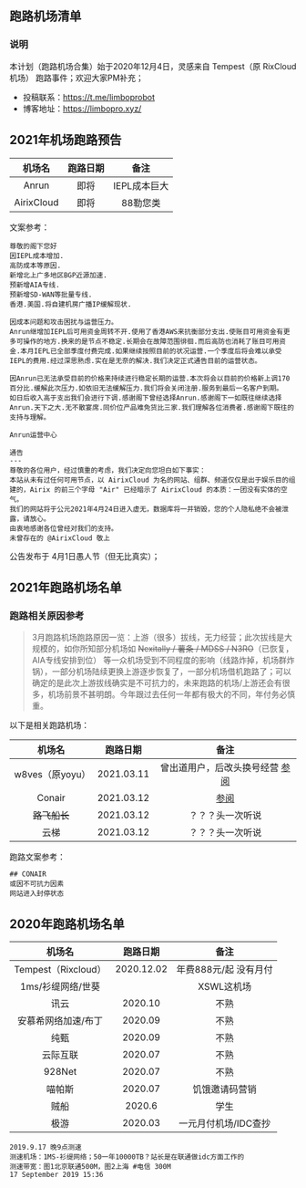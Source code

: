 ## 跑路机场清单
### 说明
本计划（跑路机场合集）始于2020年12月4日，灵感来自 Tempest（原 RixCloud 机场） 跑路事件；欢迎大家PM补充；

- 投稿联系：https://t.me/limboprobot
- 博客地址：https://limbopro.xyz/

## 2021年机场跑路预告


|   机场名   | 跑路日期 |     备注     |
| :--------: | :------: | :----------: |
|   Anrun    |   即将   | IEPL成本巨大 |
| AirixCloud |   即将   |   88勒您类   |


文案参考：

```
尊敬的阁下您好
因IEPL成本增加.
高防成本等原因.
新增北上广多地区BGP近源加速.
预新增AIA专线.
预新增SD-WAN等批量专线.
香港.美国.将自建机房广播IP缓解现状.

因成本问题和攻击困扰与运营压力。
Anrun继增加IEPL后可用资金周转不开.使用了香港AWS来抗衡部分支出.使账目可用资金有更多可操作的地方.换来的是节点不稳定.长期会在故障范围徘徊.而后高防也消耗了账目可用资金.本月IEPL已全部季度付费完成.如果继续按照目前的状况运营.一个季度后将会难以承受IEPL的费用.经过深思熟虑.实在是无奈的解决.我们决定正式通告目前的运营状态。

因Anrun已无法承受目前的价格来持续进行稳定长期的运营.本次将会以目前的价格新上调170百分比.缓解此次压力.如依旧无法缓解压力.我们将会关闭注册.服务到最后一名客户到期。
如日后收入高于支出我们会进行下调.感谢阁下曾经选择Anrun.感谢阁下一如既往继续选择Anrun.天下之大.无不散宴席.同价位产品难免货比三家.我们理解各位消费者.感谢阁下既往的支持与理解。

Anrun运营中心
```

```
通告
---
尊敬的各位用户，经过慎重的考虑，我们决定向您坦白如下事实：
本站从未有过任何可用节点，以 AirixCloud 为名的网站、组群、频道仅仅是出于娱乐目的组建的，Airix 的前三个字母 "Air" 已经暗示了 AirixCloud 的本质：一团没有实体的空气。
我们的网站将于公元2021年4月24日进入虚无，数据库将一并销毁，您的个人隐私绝不会被泄露，请放心。
由衷地感谢各位曾经对我们的支持。
未曾存在的 @AirixCloud 敬上
```

公告发布于 4月1日愚人节（但无比真实）；

## 2021年跑路机场名单
### 跑路相关原因参考
> 3月跑路机场跑路原因一览：上游（很多）拔线，无力经营；此次拔线是大规模的，如你所知部分机场如 ~~Nexitally / 薯条 / MDSS / N3RO~~（已恢复，AIA专线安排到位） 等一众机场受到不同程度的影响（线路炸掉，机场群炸锅），一部分机场陆续更换上游逐步恢复了，一部分机场借机跑路了；可以确定的是此次上游拔线确实是不可抗力的，未来跑路的机场/上游还会有很多，机场前景不甚明朗。今年跟过去任何一年都有极大的不同，年付务必慎重。

以下是相关跑路机场：

|     机场名      |  跑路日期  |                             备注                             |
| :-------------: | :--------: | :----------------------------------------------------------: |
| w8ves（原yoyu） | 2021.03.11 | 曾出道用户，后改头换号经营 [参阅](https://www.google.com/search?q=yoyu%E6%9C%BA%E5%9C%BA%E4%BA%8B%E4%BB%B6) |
|     Conair      | 2021.03.12 |            [参阅](https://t.me/QuanXApp/1189768)             |
|    ~~路飞船长~~     | 2021.03.12 |                       ？？？头一次听说                       |
|      云梯       | 2021.03.12 |                       ？？？头一次听说                       |


跑路文案参考：

```
## CONAIR
或因不可抗力因素
网站进入封停状态
```

## 2020年跑路机场名单

|       机场名        |  跑路日期  |         备注          |
| :-----------------: | :--------: | :-------------------: |
| Tempest（Rixcloud） | 2020.12.02 | 年费888元/起 没有月付 |
|  1ms/衫缇网络/世葵  |            |      XSWL这机场       |
|        讯云         |  2020.10   |         不熟          |
| 安慕希网络加速/布丁 |  2020.09   |         不熟          |
|        纯甄         |  2020.09   |         不熟          |
|      云际互联       |  2020.07   |         不熟          |
|       928Net        |  2020.07   |         不熟          |
|       喵帕斯        |  2020.07   |    饥饿邀请码营销     |
|        贼船         |   2020.6   |         学生          |
|        极游         |  2020.03   | 一元月付机场/IDC查抄  |


```
2019.9.17 晚9点测速
测速机场：1MS-衫缇网络；50一年10000TB？站长是在联通做idc方面工作的
测速带宽：图1北京联通500M，图2上海 #电信 300M
17 September 2019 15:36
```

